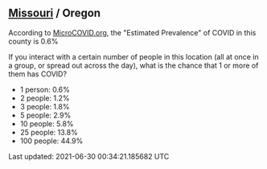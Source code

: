 
## [Missouri](/united-states/missouri) / Oregon

According to [MicroCOVID.org](http://microcovid.org),
the "Estimated Prevalence" of COVID in this county is 0.6%

If you interact with a certain number of people in this location
(all at once in a group, or spread out across the day), what is the chance that
1 or more of them has COVID?

- 1 person: 0.6%
- 2 people: 1.2%
- 3 people: 1.8%
- 5 people: 2.9%
- 10 people: 5.8%
- 25 people: 13.8%
- 100 people: 44.9%

Last updated: 2021-06-30 00:34:21.185682 UTC
